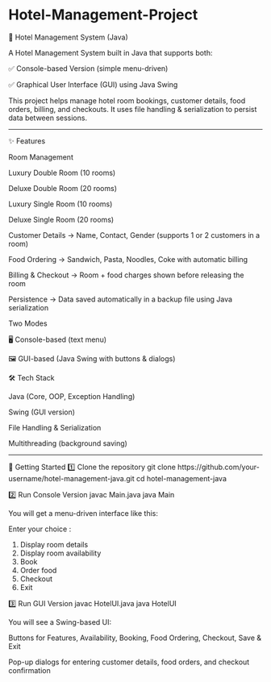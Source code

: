 # Hotel-Management-Project
🏨 Hotel Management System (Java)

A Hotel Management System built in Java that supports both:

✅ Console-based Version (simple menu-driven)

✅ Graphical User Interface (GUI) using Java Swing

This project helps manage hotel room bookings, customer details, food orders, billing, and checkouts. It uses file handling & serialization to persist data between sessions.

<hr>

✨ Features

Room Management

Luxury Double Room (10 rooms)

Deluxe Double Room (20 rooms)

Luxury Single Room (10 rooms)

Deluxe Single Room (20 rooms)

Customer Details → Name, Contact, Gender (supports 1 or 2 customers in a room)

Food Ordering → Sandwich, Pasta, Noodles, Coke with automatic billing

Billing & Checkout → Room + food charges shown before releasing the room

Persistence → Data saved automatically in a backup file using Java serialization

Two Modes

🖥️ Console-based (text menu)

🖼️ GUI-based (Java Swing with buttons & dialogs)

🛠️ Tech Stack

Java (Core, OOP, Exception Handling)

Swing (GUI version)

File Handling & Serialization

Multithreading (background saving)

<hr>
🚀 Getting Started
1️⃣ Clone the repository
git clone https://github.com/your-username/hotel-management-java.git
cd hotel-management-java

2️⃣ Run Console Version
javac Main.java
java Main


You will get a menu-driven interface like this:

Enter your choice :
1. Display room details
2. Display room availability
3. Book
4. Order food
5. Checkout
6. Exit

3️⃣ Run GUI Version
javac HotelUI.java
java HotelUI


You will see a Swing-based UI:

Buttons for Features, Availability, Booking, Food Ordering, Checkout, Save & Exit

Pop-up dialogs for entering customer details, food orders, and checkout confirmation
